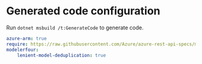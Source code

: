 # Generated code configuration

Run `dotnet msbuild /t:GenerateCode` to generate code.

``` yaml
azure-arm: true
require: https://raw.githubusercontent.com/Azure/azure-rest-api-specs/master/specification/eventhub/resource-manager/readme.md
modelerfour:
    lenient-model-deduplication: true
```